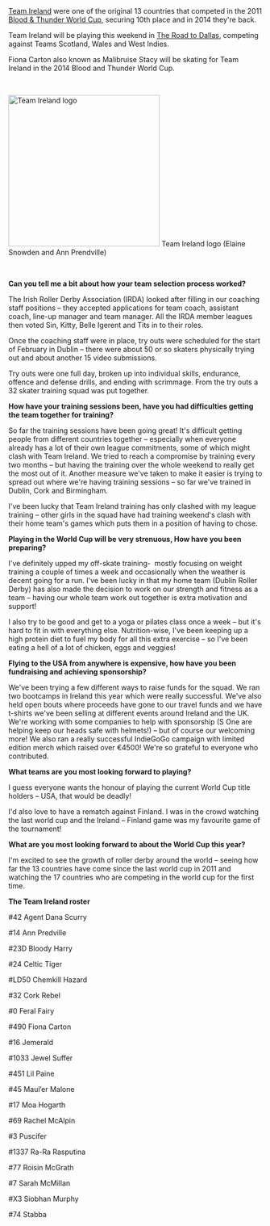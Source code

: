 <html><body><a href="https://www.facebook.com/teamirelandrollerderby?fref=ts">Team Ireland</a> were one of the original 13 countries that competed in the 2011 <a href="http://rollerderbyworldcup.com">Blood &amp; Thunder World Cup</a>, securing 10th place and in 2014 they're back.

Team Ireland will be playing this weekend in <a href="https://www.facebook.com/events/724704624268299/?fref=ts">The Road to Dallas</a>, competing against Teams Scotland, Wales and West Indies.

Fiona Carton also known as Malibruise Stacy will be skating for Team Ireland in the 2014 Blood and Thunder World Cup.

 

<a href="/2014/10/team-ireland.jpg"><img class="size-medium wp-image-4007" src="https://www.scottishrollerderbyblog.com/2014/10/team-ireland.jpg?w=300" alt="Team Ireland logo" width="300" height="300"></a> Team Ireland logo (Elaine Snowden and Ann Prendville)

<strong> </strong>

<strong>Can you tell me a bit about how your team selection process worked?</strong>

The Irish Roller Derby Association (IRDA) looked after filling in our coaching staff positions – they accepted applications for team coach, assistant coach, line-up manager and team manager. All the IRDA member leagues then voted Sin, Kitty, Belle Igerent and Tits in to their roles.

Once the coaching staff were in place, try outs were scheduled for the start of February in Dublin – there were about 50 or so skaters physically trying out and about another 15 video submissions.

Try outs were one full day, broken up into individual skills, endurance, offence and defense drills, and ending with scrimmage. From the try outs a 32 skater training squad was put together.

<strong>How have your training sessions been, have you had difficulties getting the team together for training?</strong>

So far the training sessions have been going great! It's difficult getting people from different countries together – especially when everyone already has a lot of their own league commitments, some of which might clash with Team Ireland. We tried to reach a compromise by training every two months – but having the training over the whole weekend to really get the most out of it. Another measure we've taken to make it easier is trying to spread out where we're having training sessions – so far we've trained in Dublin, Cork and Birmingham.

I've been lucky that Team Ireland training has only clashed with my league training – other girls in the squad have had training weekend's clash with their home team's games which puts them in a position of having to chose.

<strong>Playing in the World Cup will be very strenuous, How have you been preparing? </strong>

I've definitely upped my off-skate training-  mostly focusing on weight training a couple of times a week and occasionally when the weather is decent going for a run. I've been lucky in that my home team (Dublin Roller Derby) has also made the decision to work on our strength and fitness as a team – having our whole team work out together is extra motivation and support!

I also try to be good and get to a yoga or pilates class once a week – but it's hard to fit in with everything else. Nutrition-wise, I've been keeping up a high protein diet to fuel my body for all this extra exercise – so I've been eating a hell of a lot of chicken, eggs and veggies!

<strong>Flying to the USA from anywhere is expensive, how have you been fundraising and achieving sponsorship?</strong>

We've been trying a few different ways to raise funds for the squad. We ran two bootcamps in Ireland this year which were really successful. We've also held open bouts where proceeds have gone to our travel funds and we have t-shirts we've been selling at different events around Ireland and the UK. We're working with some companies to help with sponsorship (S One are helping keep our heads safe with helmets!) – but of course our welcoming more! We also ran a really successful IndieGoGo campaign with limited edition merch which raised over €4500! We're so grateful to everyone who contributed.

<strong>What teams are you most looking forward to playing?
</strong>

I guess everyone wants the honour of playing the current World Cup title holders – USA, that would be deadly!

I'd also love to have a rematch against Finland. I was in the crowd watching the last world cup and the Ireland – Finland game was my favourite game of the tournament!

<strong>What are you most looking forward to about the World Cup this year?
</strong>

I'm excited to see the growth of roller derby around the world – seeing how far the 13 countries have come since the last world cup in 2011 and watching the 17 countries who are competing in the world cup for the first time.

<strong>The Team Ireland roster</strong>

#42 Agent Dana Scurry

#14 Ann Predville

#23D Bloody Harry

#24 Celtic Tiger

#LD50 Chemkill Hazard

#32 Cork Rebel

#0 Feral Fairy

#490 Fiona Carton

#16 Jemerald

#1033 Jewel Suffer

#451 Lil Paine

#45 Maul’er Malone

#17 Moa Hogarth

#69 Rachel McAlpin

#3 Puscifer

#1337 Ra-Ra Rasputina

#77 Roisin McGrath

#7 Sarah McMillan

#X3 Siobhan Murphy

#74 Stabba</body></html>
